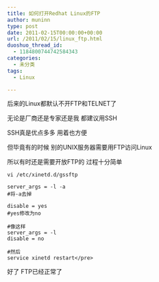 ```yaml
---
title: 如何打开Redhat Linux的FTP
author: muninn
type: post
date: 2011-02-15T00:00:00+00:00
url: /2011/02/15/linux_ftp.html
duoshuo_thread_id:
  - 1184800744742584343
categories:
  - 未分类
tags:
  - Linux

---
```

后来的Linux都默认不开FTP和TELNET了

无论是厂商还是专家还是我 都建议用SSH

SSH真是优点多多 用着也方便

但毕竟有的时候 别的UNIX服务器需要用FTP访问Linux

所以有时还是需要开放FTP的 过程十分简单

```shell
vi /etc/xinetd.d/gssftp

server_args = -l -a
#将-a去掉

disable = yes
#yes修改为no

#像这样
server_args = -l
disable = no

#然后
service xinetd restart</pre>

```

好了 FTP已经正常了
